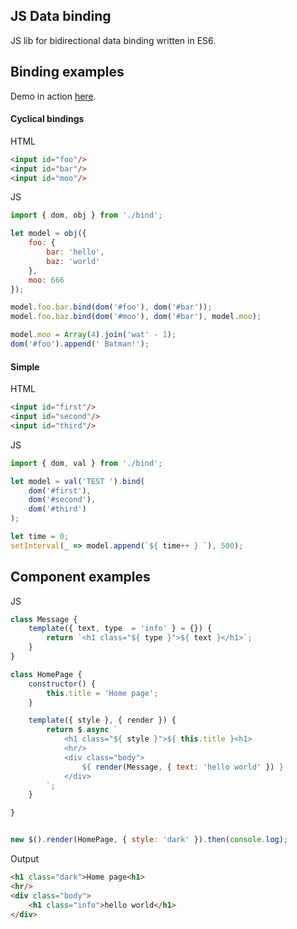 ## JS Data binding
JS lib for bidirectional data binding written in ES6.


## Binding examples
Demo in action [here](https://rawgit.com/ichko/bind.js/master/index.html).

#### Cyclical bindings
HTML
```html
<input id="foo"/>
<input id="bar"/>
<input id="moo"/>
```

JS
```javascript
import { dom, obj } from './bind';

let model = obj({
    foo: {
        bar: 'hello',
        baz: 'world'
    },
    moo: 666
});

model.foo.bar.bind(dom('#foo'), dom('#bar'));
model.foo.baz.bind(dom('#moo'), dom('#bar'), model.moo);

model.moo = Array(4).join('wat' - 1);
dom('#foo').append(' Batman!');
```

#### Simple

HTML
```html
<input id="first"/>
<input id="second"/>
<input id="third"/>
```

JS
```javascript
import { dom, val } from './bind';

let model = val('TEST ').bind(
    dom('#first'),
    dom('#second'),
    dom('#third')
);

let time = 0;
setInterval(_ => model.append(`${ time++ } `), 500);
```

## Component examples

JS
```javascript
class Message {
    template({ text, type  = 'info' } = {}) {
        return `<h1 class="${ type }">${ text }</h1>`;
    }
}

class HomePage {
    constructor() {
        this.title = 'Home page';
    }

    template({ style }, { render }) {
        return $.async `
            <h1 class="${ style }">${ this.title }<h1>
            <hr/>
            <div class="body">
                ${ render(Message, { text: 'hello world' }) }
            </div>
        `;
    }

}


new $().render(HomePage, { style: 'dark' }).then(console.log);
```

Output
```html
<h1 class="dark">Home page<h1>
<hr/>
<div class="body">
    <h1 class="info">hello world</h1>
</div>
```